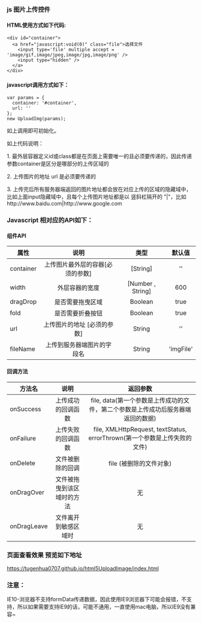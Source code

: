
### js 图片上传控件
####  HTML使用方式如下代码:
    <div id="container">
      <a href="javascript:void(0)" class="file">选择文件
        <input type='file' multiple accept = 'image/gif,image/jpeg,image/jpg,image/png' />
        <input type="hidden" />
      </a>
    </div>
#### javascript调用方式如下：
    var params = {
      container: '#container',
      url: ''
    };
    new UploadImg(params);
<p>如上调用即可初始化。</p>
<div>
  <p>如上代码说明：</p>
  <p>1. 最外层容器定义id或class都是在页面上需要唯一的且必须要传递的，因此传递参数container是区分是哪部分的上传区域的</p>
  <p>2. 上传图片的地址 url 是必须要传递的</p>
  <p>3. 上传完后所有服务器端返回的图片地址都会放在对应上传的区域的隐藏域中，比如上面input隐藏域中，且每个上传图片地址都是以 竖斜杠隔开的 "|"，比如 http://www.baidu.com|http://www.google.com</p>
</div>
<h3>Javascript 相对应的API如下：</h3>

####  组件API
|      属性      |             说明                                                 |     类型          |     默认值       |
| --------------|:--------------------------------------------------------------:  |   :-----------:  | :-------------: |
|   container   |  上传图片最外层的容器[必须的参数]                                     | [String]         |  ''             |
|   width       |  外层容器的宽度                                                    | [Number , String] |  600           |
|   dragDrop    |  是否需要拖曳区域                                                  | Boolean           |  true          |
|   fold        |  是否需要折叠按钮                                                  | Boolean           |  true          |
|   url         |  上传图片的地址 [必须的参数]                                        | String             |   ''          |
|   fileName    |  上传到服务器端图片的字段名                                         | String             |   'imgFile'    |

####  回调方法
|     方法名     |             说明             |     返回参数                                                          | 
| --------------|:-------------------------:  |   :----------------------------------------------------------------: |
| onSuccess     |  上传成功的回调函数            | file, data(第一个参数是上传成功的文件，第二个参数是上传成功后服务器端返回的数据) |  
| onFailure     |  上传失败的回调函数            | file, XMLHttpRequest, textStatus, errorThrown(第一个参数是上传失败的文件) | 
| onDelete      |  文件被删除的回调              | file (被删除的文件对象)                                                 | 
| onDragOver    | 文件被拖曳到该区域时的方法       | 无                                                                   | 
| onDragLeave   |  文件离开到敏感区域时           | 无                                                                   | 

### 页面查看效果 预览如下地址

<p><a href="https://tugenhua0707.github.io/html5UploadImage/index.html" target="_blank">https://tugenhua0707.github.io/html5UploadImage/index.html</a></p>

<h3>注意：</h3>
<p>IE10-浏览器不支持formData传递数据，因此使用IE9浏览器下可能会报错，不支持，所以如果需要支持IE9的话，可能不通用，一直使用mac电脑，所以IE9没有兼容~</p>